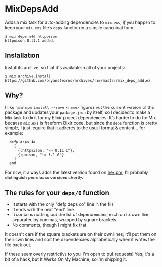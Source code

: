 # MixDepsAdd

Adds a mix task for auto-adding dependencies to `mix.exs`, *if* you happen to
keep your `mix.exs` file's `deps` function in a simple canonical form.

```
$ mix deps.add httpoison
httpoison 0.11.1 added.
```

## Installation
Install its archive, so that it's available in all of your projects:

```
$ mix archive.install https://github.com/bryanstearns/archives/raw/master/mix_deps_add.ez
```

## Why?
I like how `npm install --save <name>` figures out the current version of
the package and updates your `package.json` by itself, so I decided to make a
Mix task to do it for my Elixir project dependencies. It's harder to do for
Mix because `mix.exs` is freeform Elixir code, but since the `deps` function
is pretty simple, I just require that it adheres to the usual format &
content... for example:

```
  defp deps do
    [
      {:httpoison, "~> 0.11.1"},
      {:poison, "~> 3.1.0"}
    ]
  end
```

For now, it always adds the latest version found on [hex.pm](https://hex.pm);
I'll probably distinguish prerelease versions shortly.

## <a name="rules"></a>The rules for your `deps/0` function
- It starts with the only "defp deps do" line in the file
- It ends with the next "end" line
- It contains nothing but the list of dependencies,
  each on its own line, separated by commas, wrapped by square brackets
- No comments, though I might fix that.

It doesn't care if the square brackets are on their own lines; it'll put them
on their own lines and sort the dependencies alphabetically when it writes the
file back out.

If these seem overly restrictive to you, I'm open to pull requests! Yes, it's a bit of a hack, but It Works On My Machine, so I'm shipping it.
